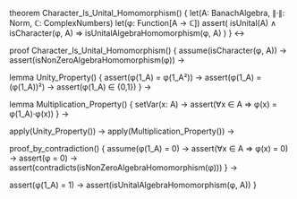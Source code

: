 theorem Character_Is_Unital_Homomorphism() {
  let(A: BanachAlgebra, ∥·∥: Norm, ℂ: ComplexNumbers)
  let(φ: Function[A → ℂ])
  assert(
    isUnital(A) ∧ isCharacter(φ, A) ⇒ isUnitalAlgebraHomomorphism(φ, A)
  )
} ↔

proof Character_Is_Unital_Homomorphism() {
  assume(isCharacter(φ, A)) →
  assert(isNonZeroAlgebraHomomorphism(φ)) →
  
  lemma Unity_Property() {
    assert(φ(1_A) = φ(1_A²)) →
    assert(φ(1_A) = (φ(1_A))²) →
    assert(φ(1_A) ∈ {0,1})
  } →

  lemma Multiplication_Property() {
    setVar(x: A) →
    assert(∀x ∈ A ⇒ φ(x) = φ(1_A)·φ(x))
  } →

  apply(Unity_Property()) →
  apply(Multiplication_Property()) →
  
  proof_by_contradiction() {
    assume(φ(1_A) = 0) →
    assert(∀x ∈ A ⇒ φ(x) = 0) →
    assert(φ = 0) →
    assert(contradicts(isNonZeroAlgebraHomomorphism(φ)))
  } →

  assert(φ(1_A) = 1) →
  assert(isUnitalAlgebraHomomorphism(φ, A))
}